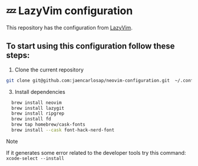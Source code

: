 # 💤 LazyVim configuration

This repository has the configuration from [LazyVim](https://github.com/LazyVim/LazyVim).

## To start using this configuration follow these steps:

1. Clone the current repository

```bash
git clone git@github.com:jaencarlosap/neovim-configuration.git  ~/.config/nvim
```

3. Install dependencies

```bash
  brew install neovim
  brew install lazygit
  brew install ripgrep
  brew install fd
  brew tap homebrew/cask-fonts
  brew install --cask font-hack-nerd-font
```
> [!NOTE]
> If it generates some error related to the developer tools try this command: `xcode-select --install`


